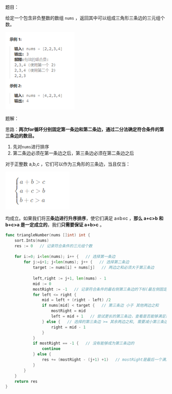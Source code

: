 题目：

给定一个包含非负整数的数组 `nums` ，返回其中可以组成三角形三条边的三元组个数。

<img src="611.有效三角形的个数.assets/image-20231006140332757.png" alt="image-20231006140332757" style="zoom:67%;" />

题解：

思路：**两次for循环分别固定第一条边和第二条边，通过二分法确定符合条件的第三条边的数目。**

1. 先对`nums`进行排序
2. 第二条边必须在第一条边之后，第三条边必须在第二条边之后

对于正整数 a,b,c ，它们可以作为三角形的三条边，当且仅当：

![image-20231006140546075](611.有效三角形的个数.assets/image-20231006140546075-16965723469842.png)

均成立。如果我们将**三条边进行升序排序**，使它们满足 a≤b≤c ，**那么 a+c>b 和 b+c>a 是一定成立的**，我们**只需要保证 a+b>c** 。

```go
func triangleNumber(nums []int) int {
    sort.Ints(nums)
    res := 0   // 记录符合条件的三元组个数

    for i:=0; i<len(nums); i++ {   // 选择第一条边
        for j:=i+1; j<len(nums); j++ {   // 选择第二条边
            target := nums[i] + nums[j]   // 两边之和必须大于第三条边

            left,right := j+1, len(nums) - 1
            mid := 0
            mostRight := -1   // 记录符合条件的最右侧第三条边的下标(最左侧固定就是 j+1 )
            for left <= right {
                mid = left + (right - left) /2
                if nums[mid] < target {   // 第三条边 小于 其他两边之和
                    mostRight = mid
                    left = mid + 1   // 尝试更长的第三条边，查看是否能够满足第三条要求
                } else {   // 选择的第三条边 >= 其余两边之和, 需要减小第三条边的长度
                    right = mid - 1
                }
            }
            if mostRight == -1 {   // 没有能够成为第三条边的
                continue
            } else {
                res += (mostRight - (j+1) +1)   // mostRight是最后一个满足三角形要求的边，j+1则是第一个满足三角形要求的边
            }
        }
    }
    return res
}
```

